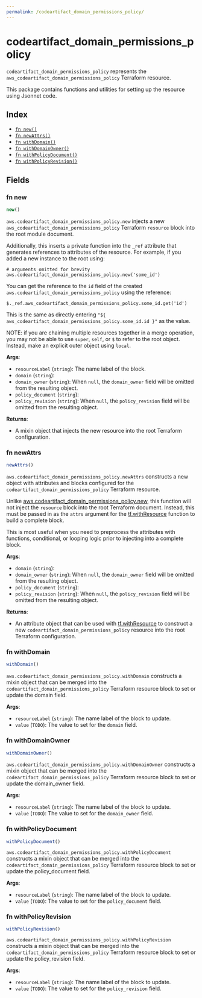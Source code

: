 ```yaml
---
permalink: /codeartifact_domain_permissions_policy/
---
```


# codeartifact_domain_permissions_policy

`codeartifact_domain_permissions_policy` represents the `aws_codeartifact_domain_permissions_policy` Terraform resource.



This package contains functions and utilities for setting up the resource using Jsonnet code.


## Index

* [`fn new()`](#fn-new)
* [`fn newAttrs()`](#fn-newattrs)
* [`fn withDomain()`](#fn-withdomain)
* [`fn withDomainOwner()`](#fn-withdomainowner)
* [`fn withPolicyDocument()`](#fn-withpolicydocument)
* [`fn withPolicyRevision()`](#fn-withpolicyrevision)

## Fields

### fn new

```ts
new()
```


`aws.codeartifact_domain_permissions_policy.new` injects a new `aws_codeartifact_domain_permissions_policy` Terraform `resource`
block into the root module document.

Additionally, this inserts a private function into the `_ref` attribute that generates references to attributes of the
resource. For example, if you added a new instance to the root using:

    # arguments omitted for brevity
    aws.codeartifact_domain_permissions_policy.new('some_id')

You can get the reference to the `id` field of the created `aws.codeartifact_domain_permissions_policy` using the reference:

    $._ref.aws_codeartifact_domain_permissions_policy.some_id.get('id')

This is the same as directly entering `"${ aws_codeartifact_domain_permissions_policy.some_id.id }"` as the value.

NOTE: if you are chaining multiple resources together in a merge operation, you may not be able to use `super`, `self`,
or `$` to refer to the root object. Instead, make an explicit outer object using `local`.

**Args**:
  - `resourceLabel` (`string`): The name label of the block.
  - `domain` (`string`): 
  - `domain_owner` (`string`):  When `null`, the `domain_owner` field will be omitted from the resulting object.
  - `policy_document` (`string`): 
  - `policy_revision` (`string`):  When `null`, the `policy_revision` field will be omitted from the resulting object.

**Returns**:
- A mixin object that injects the new resource into the root Terraform configuration.


### fn newAttrs

```ts
newAttrs()
```


`aws.codeartifact_domain_permissions_policy.newAttrs` constructs a new object with attributes and blocks configured for the `codeartifact_domain_permissions_policy`
Terraform resource.

Unlike [aws.codeartifact_domain_permissions_policy.new](#fn-codeartifactdomainpermissionspolicynew), this function will not inject the `resource`
block into the root Terraform document. Instead, this must be passed in as the `attrs` argument for the
[tf.withResource](https://github.com/tf-libsonnet/core/tree/main/docs#fn-withresource) function to build a complete block.

This is most useful when you need to preprocess the attributes with functions, conditional, or looping logic prior to
injecting into a complete block.

**Args**:
  - `domain` (`string`): 
  - `domain_owner` (`string`):  When `null`, the `domain_owner` field will be omitted from the resulting object.
  - `policy_document` (`string`): 
  - `policy_revision` (`string`):  When `null`, the `policy_revision` field will be omitted from the resulting object.

**Returns**:
  - An attribute object that can be used with [tf.withResource](https://github.com/tf-libsonnet/core/tree/main/docs#fn-withresource) to construct a new `codeartifact_domain_permissions_policy` resource into the root Terraform configuration.


### fn withDomain

```ts
withDomain()
```

`aws.codeartifact_domain_permissions_policy.withDomain` constructs a mixin object that can be merged into the `codeartifact_domain_permissions_policy`
Terraform resource block to set or update the domain field.



**Args**:
  - `resourceLabel` (`string`): The name label of the block to update.
  - `value` (`TODO`): The value to set for the `domain` field.


### fn withDomainOwner

```ts
withDomainOwner()
```

`aws.codeartifact_domain_permissions_policy.withDomainOwner` constructs a mixin object that can be merged into the `codeartifact_domain_permissions_policy`
Terraform resource block to set or update the domain_owner field.



**Args**:
  - `resourceLabel` (`string`): The name label of the block to update.
  - `value` (`TODO`): The value to set for the `domain_owner` field.


### fn withPolicyDocument

```ts
withPolicyDocument()
```

`aws.codeartifact_domain_permissions_policy.withPolicyDocument` constructs a mixin object that can be merged into the `codeartifact_domain_permissions_policy`
Terraform resource block to set or update the policy_document field.



**Args**:
  - `resourceLabel` (`string`): The name label of the block to update.
  - `value` (`TODO`): The value to set for the `policy_document` field.


### fn withPolicyRevision

```ts
withPolicyRevision()
```

`aws.codeartifact_domain_permissions_policy.withPolicyRevision` constructs a mixin object that can be merged into the `codeartifact_domain_permissions_policy`
Terraform resource block to set or update the policy_revision field.



**Args**:
  - `resourceLabel` (`string`): The name label of the block to update.
  - `value` (`TODO`): The value to set for the `policy_revision` field.
